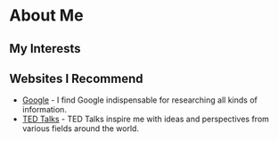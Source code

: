 # About Me
## My Interests
## Websites I Recommend
- [Google](https://www.google.com) - I find Google indispensable
for researching all kinds of information.
- [TED Talks](https://www.ted.com) - TED Talks inspire me with
ideas and perspectives from various fields around the world.
